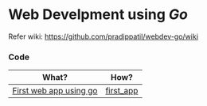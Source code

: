 # Web Develpment using _Go_ 

Refer wiki: https://github.com/pradippatil/webdev-go/wiki

### Code

|What?|How?|
|---|---|
|[First web app using go](https://github.com/pradippatil/webdev-go/wiki/Getting-Started#first-web-app-using-go) | [first_app](/tree/master/first_app) |

